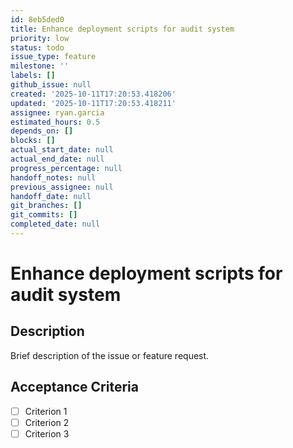 ```yaml
---
id: 8eb5ded0
title: Enhance deployment scripts for audit system
priority: low
status: todo
issue_type: feature
milestone: ''
labels: []
github_issue: null
created: '2025-10-11T17:20:53.418206'
updated: '2025-10-11T17:20:53.418211'
assignee: ryan.garcia
estimated_hours: 0.5
depends_on: []
blocks: []
actual_start_date: null
actual_end_date: null
progress_percentage: null
handoff_notes: null
previous_assignee: null
handoff_date: null
git_branches: []
git_commits: []
completed_date: null
---
```


# Enhance deployment scripts for audit system

## Description

Brief description of the issue or feature request.

## Acceptance Criteria

- [ ] Criterion 1
- [ ] Criterion 2
- [ ] Criterion 3